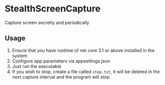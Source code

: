 # StealthScreenCapture
Capture screen secretly and periodically


## Usage
1. Ensure that you have runtime of net core 3.1 or above installed in the system
2. Configure app parameters via appsettings.json
3. Just run the executable
4. If you wish to stop, create a file called `stop.txt`, it will be deleted in the next capture interval and the program will stop.
